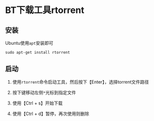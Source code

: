 # BT下载工具rtorrent

## 安装

Ubuntu使用`apt`安装即可

```shell
sudo apt-get install rtorrent
```



## 启动

1. 使用`rtorrent`命令启动工具，然后按下【Enter】，选择torrent文件路径

2. 按下键移动左侧`*`光标到指定文件
3. 使用【Ctrl + s】开始下载
4. 使用【Ctrl + d】暂停，再次使用则删除